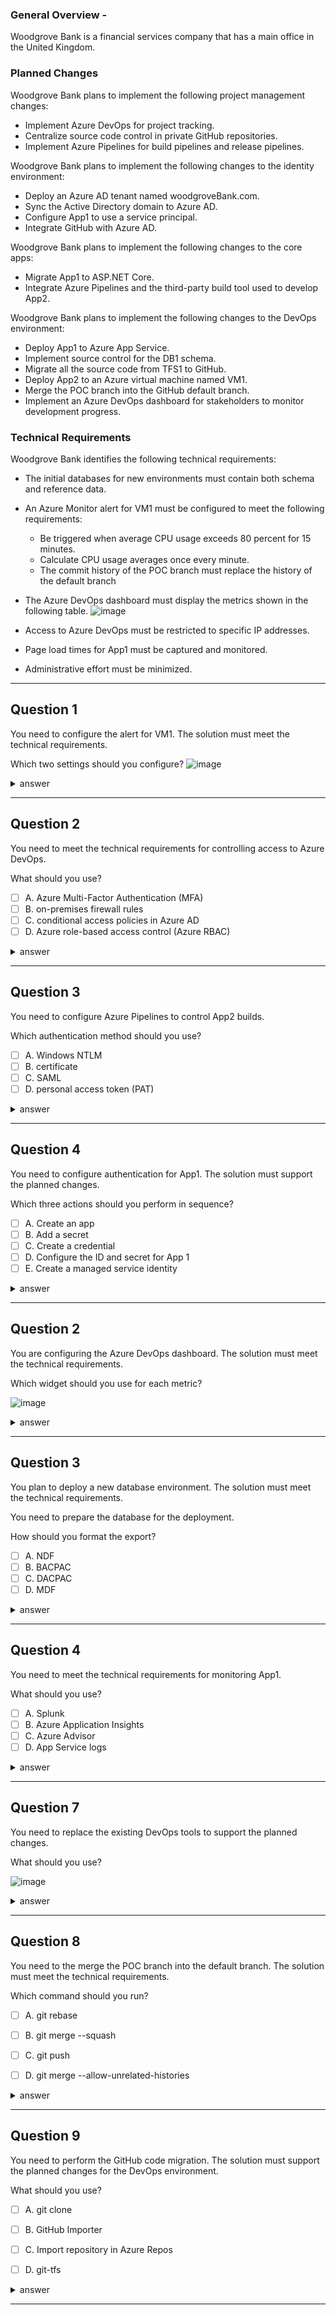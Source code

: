 ### General Overview -

Woodgrove Bank is a financial services company that has a main office in the United Kingdom.

### Planned Changes

Woodgrove Bank plans to implement the following project management changes:

-   Implement Azure DevOps for project tracking.
-   Centralize source code control in private GitHub repositories.
-   Implement Azure Pipelines for build pipelines and release pipelines.

Woodgrove Bank plans to implement the following changes to the identity environment:

-   Deploy an Azure AD tenant named woodgroveBank.com.
-   Sync the Active Directory domain to Azure AD.
-   Configure App1 to use a service principal.
-   Integrate GitHub with Azure AD.

Woodgrove Bank plans to implement the following changes to the core apps:

-   Migrate App1 to ASP.NET Core.
-   Integrate Azure Pipelines and the third-party build tool used to develop App2.

Woodgrove Bank plans to implement the following changes to the DevOps environment:

-   Deploy App1 to Azure App Service.
-   Implement source control for the DB1 schema.
-   Migrate all the source code from TFS1 to GitHub.
-   Deploy App2 to an Azure virtual machine named VM1.
-   Merge the POC branch into the GitHub default branch.
-   Implement an Azure DevOps dashboard for stakeholders to monitor development progress.

### Technical Requirements

Woodgrove Bank identifies the following technical requirements:

-   The initial databases for new environments must contain both schema and reference data.

-   An Azure Monitor alert for VM1 must be configured to meet the following requirements:

    -   Be triggered when average CPU usage exceeds 80 percent for 15 minutes.
    -   Calculate CPU usage averages once every minute.
    -   The commit history of the POC branch must replace the history of the default branch

-   The Azure DevOps dashboard must display the metrics shown in the following table.
    ![image](image/topic9-q01-01.png)

-   Access to Azure DevOps must be restricted to specific IP addresses.
-   Page load times for App1 must be captured and monitored.
-   Administrative effort must be minimized.

---

## Question 1

You need to configure the alert for VM1. The solution must meet the technical requirements.

Which two settings should you configure?
![image](image/topic9-q01-02.png)

<details>
    <summary>answer</summary>
    Threshold value : 80%<br/>
    Aggregation granularity(Period) : 15 minutes<br/>
</details>

---

## Question 2

You need to meet the technical requirements for controlling access to Azure DevOps.

What should you use?

-   [ ] A. Azure Multi-Factor Authentication (MFA)
-   [ ] B. on-premises firewall rules
-   [ ] C. conditional access policies in Azure AD
-   [ ] D. Azure role-based access control (Azure RBAC)

<details>
    <summary>answer</summary>
    C. conditional access policies in Azure AD<br/>
</details>

---

## Question 3

You need to configure Azure Pipelines to control App2 builds.

Which authentication method should you use?

-   [ ] A. Windows NTLM
-   [ ] B. certificate
-   [ ] C. SAML
-   [ ] D. personal access token (PAT)

<details>
    <summary>answer</summary>
    D. personal access token (PAT)<br/>
</details>

---


## Question 4

You need to configure authentication for App1. The solution must support the planned changes.

Which three actions should you perform in sequence? 

-   [ ] A. Create an app
-   [ ] B. Add a secret
-   [ ] C. Create a credential
-   [ ] D. Configure the ID and secret for App 1
-   [ ] E. Create a managed service identity

<details>
    <summary>answer</summary>
    A. Create an app<br/>
    B. Add a secret<br/>
    D. Configure the ID and secret for App 1<br/>
</details>

---

## Question 2

You are configuring the Azure DevOps dashboard. The solution must meet the technical requirements.

Which widget should you use for each metric?

![image](image/topic9-q02-01.png)

<details>
    <summary>answer</summary>
    1 : Velocity<br/>
    2 : Release pipeline overview<br/>
    3 : Query tile<br/>
    <a href="https://learn.microsoft.com/en-us/azure/devops/report/dashboards/widget-catalog?view=azure-devops#query-tile-widget">query-tile</a>
</details>

---

## Question 3

You plan to deploy a new database environment. The solution must meet the technical requirements.

You need to prepare the database for the deployment.

How should you format the export?

-   [ ] A. NDF
-   [ ] B. BACPAC
-   [ ] C. DACPAC
-   [ ] D. MDF

<details>
    <summary>answer</summary>
    B. BACPAC<br/>
    <a href="https://learn.microsoft.com/en-us/azure/azure-sql/database/database-export?view=azuresql">Export to a BACPAC file</a>
</details>

---

## Question 4

You need to meet the technical requirements for monitoring App1.

What should you use?

-   [ ] A. Splunk
-   [ ] B. Azure Application Insights
-   [ ] C. Azure Advisor
-   [ ] D. App Service logs

<details>
    <summary>answer</summary>
    B. Azure Application Insights<br/>
</details>



---



## Question 7

You need to replace the existing DevOps tools to support the planned changes.

What should you use?

![image](image/topic9-q07-01.png)


<details>
    <summary>answer</summary>
    Trello : Azure Boards<br/>
    Bamboo : Azure Pipelines<br/>
    BitBucket : GitHub repositories<br/>
</details>

---

## Question 8

You need to the merge the POC branch into the default branch. The solution must meet the technical requirements.

Which command should you run?

- [ ] A. git rebase
- [ ] B. git merge --squash
- [ ] C. git push
- [ ] D. git merge --allow-unrelated-histories


<details>
    <summary>answer</summary>
    A. git rebase<br/>
</details>

---

## Question 9

You need to perform the GitHub code migration. The solution must support the planned changes for the DevOps environment.

What should you use?

- [ ] A. git clone
- [ ] B. GitHub Importer
- [ ] C. Import repository in Azure Repos
- [ ] D. git-tfs


<details>
    <summary>answer</summary>
    D. git-tfs<br/>
    <a href="https://learn.microsoft.com/en-us/devops/develop/git/migrate-from-tfvc-to-git">Migrate from TFVC to Git</a>
</details>

---
